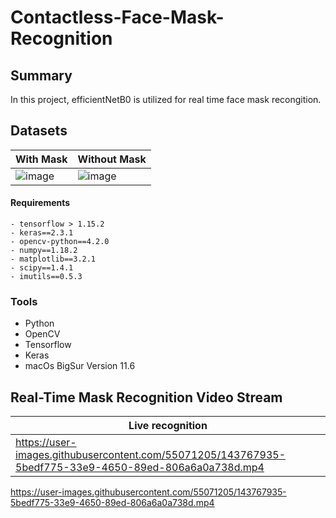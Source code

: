 # Contactless-Face-Mask-Recognition
## Summary
In this project, efficientNetB0 is utilized for real time face mask recongition. 
## Datasets

| With Mask  | Without Mask |
| ------------- | ------------- |
| ![image](https://user-images.githubusercontent.com/55071205/146391532-154e3b3c-4118-4f9a-a072-7a6635e3a8e7.png)  | ![image](https://user-images.githubusercontent.com/55071205/146391588-0958136b-59aa-4aef-a70c-581c877e4ab0.png)  |


#### Requirements 
```
- tensorflow > 1.15.2 
- keras==2.3.1
- opencv-python==4.2.0
- numpy==1.18.2
- matplotlib==3.2.1
- scipy==1.4.1
- imutils==0.5.3

```

### Tools 
* Python
* OpenCV
* Tensorflow
* Keras
* macOs BigSur Version 11.6

## Real-Time Mask Recognition Video Stream
| Live recognition |
| ------------- | 
| https://user-images.githubusercontent.com/55071205/143767935-5bedf775-33e9-4650-89ed-806a6a0a738d.mp4 |




          
https://user-images.githubusercontent.com/55071205/143767935-5bedf775-33e9-4650-89ed-806a6a0a738d.mp4


